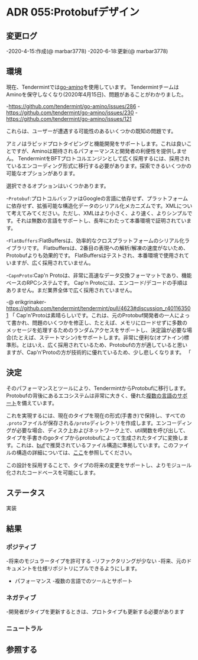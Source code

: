# ADR 055:Protobufデザイン

## 変更ログ

-2020-4-15:作成(@ marbar3778)
-2020-6-18:更新(@ marbar3778)

## 環境

現在、Tendermintでは[go-amino](https://github.com/tendermint/go-amino)を使用しています。 TendermintチームはAminoを保守しなくなり(2020年4月15日)、問題があることがわかりました。

-https://github.com/tendermint/go-amino/issues/286
-https://github.com/tendermint/go-amino/issues/230
-https://github.com/tendermint/go-amino/issues/121

これらは、ユーザーが遭遇する可能性のあるいくつかの既知の問題です。

アミノはラピッドプロトタイピングと機能開発をサポートします。これは良いことですが、Aminoは期待されるパフォーマンスと開発者の利便性を提供しません。 TendermintをBFTプロトコルエンジンとして広く採用するには、採用されているエンコーディング形式に移行する必要があります。探索できるいくつかの可能なオプションがあります。

選択できるオプションはいくつかあります。

-`Protobuf`:プロトコルバッファはGoogleの言語に依存せず、プラットフォームに依存せず、拡張可能な構造化データのシリアル化メカニズムです。XMLについて考えてみてください。ただし、XMLはより小さく、より速く、よりシンプルです。それは無数の言語をサポートし、長年にわたって本番環境で証明されています。

-`FlatBuffers`:FlatBuffersは、効率的なクロスプラットフォームのシリアル化ライブラリです。 Flatbuffersは、2番目の表現への解析/解凍の速度がないため、Protobufよりも効果的です。 FlatBuffersはテストされ、本番環境で使用されていますが、広く採用されていません。

-`CapnProto`:Cap'n Protoは、非常に高速なデータ交換フォーマットであり、機能ベースのRPCシステムです。 Cap'n Protoには、エンコード/デコードの手順はありません。まだ業界全体で広く採用されていません。

-@ erikgrinaker-https://github.com/tendermint/tendermint/pull/4623#discussion_r401163501
  「
  Cap'n'Protoは素晴らしいです。これは、元のProtobuf開発者の一人によって書かれ、問題のいくつかを修正し、たとえば、メモリにロードせずに多数のメッセージを処理するためのランダムアクセスをサポートし、決定論が必要な場合(たとえば、ステートマシン)をサポートします。非常に便利な(オプトイン)標準形。とはいえ、広く採用されているため、Protobufの方が適していると思いますが、Cap'n'Protoの方が技術的に優れているため、少し悲しくなります。
  「

## 決定

そのパフォーマンスとツールにより、TendermintからProtobufに移行します。 Protobufの背後にあるエコシステムは非常に大きく、優れた[複数の言語のサポート](https://developers.google.com/protocol-buffers/docs/tutorials)を備えています。

これを実現するには、現在のタイプを現在の形式(手書き)で保持し、すべての `.proto`ファイルが保存される`/proto`ディレクトリを作成します。エンコーディングが必要な場合、ディスク上およびネットワーク上で、util関数を呼び出して、タイプを手書きのgoタイプからprotobufによって生成されたタイプに変換します。これは、[buf](https://buf.build)で推奨されているファイル構造に準拠しています。このファイルの構造の詳細については、[ここ](https://buf.build/docs/lint-checkers#file_layout)を参照してください。

この設計を採用することで、タイプの将来の変更をサポートし、よりモジュール化されたコードベースを可能にします。

## ステータス

実装

## 結果

### ポジティブ

-将来のモジュラータイプを許可する
-リファクタリングが少ない
-将来、元のドキュメントを仕様リポジトリにプルできるようにします。
- パフォーマンス
-複数の言語でのツールとサポート

### ネガティブ

-開発者がタイプを更新するときは、プロトタイプも更新する必要があります

### ニュートラル

## 参照する
